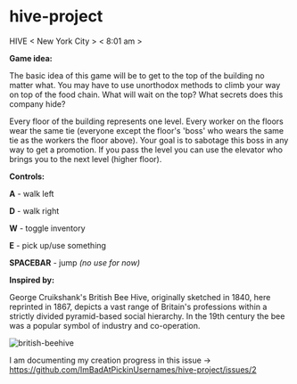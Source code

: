 # hive-project

HIVE < New York City > < 8:01 am >

**Game idea:**

The basic idea of this game will be to get to the top of the building no matter what. You may have to use unorthodox methods to climb your way on top of the food chain. What will wait on the top? What secrets does this company hide?

Every floor of the building represents one level. Every worker on the floors wear the same tie (everyone except the floor's 'boss' who wears the same tie as the workers the floor above). Your goal is to sabotage this boss in any way to get a promotion. If you pass the level you can use the elevator who brings you to the next level (higher floor).

**Controls:**

**A** - walk left

**D** - walk right

**W** - toggle inventory

**E** - pick up/use something

**SPACEBAR** - jump _(no use for now)_

**Inspired by:**

George Cruikshank's British Bee Hive, originally sketched in 1840, here reprinted in 1867, depicts a vast range of Britain's professions within a strictly divided pyramid-based social hierarchy. In the 19th century the bee was a popular symbol of industry and co-operation.

![british-beehive](https://cloud.githubusercontent.com/assets/20909245/25156887/db549134-249d-11e7-9196-df14201c649d.jpg)

I am documenting my creation progress in this issue -> https://github.com/ImBadAtPickinUsernames/hive-project/issues/2
